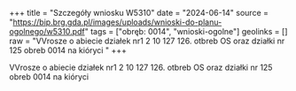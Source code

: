 +++
title = "Szczegóły wniosku W5310"
date = "2024-06-14"
source = "https://bip.brg.gda.pl/images/uploads/wnioski-do-planu-ogolnego/w5310.pdf"
tags = ["obręb: 0014", "wnioski-ogolne"]
geolinks = []
raw = "VVrosze o abiecie działek nr1 2 10 127 126. otbreb OS oraz działki nr 125 obreb 0014 na kióryci "
+++

VVrosze o abiecie działek nr1 2 10 127 126. otbreb OS oraz działki nr 125 obreb 0014 na kióryci



